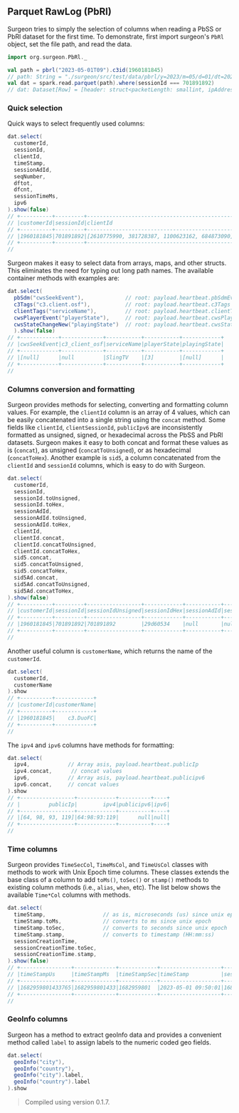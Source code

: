 
## Parquet RawLog (PbRl)

Surgeon tries to simply the selection of columns when reading a PbSS or PbRl dataset for the
first time. To demonstrate,  first import surgeon's `PbRl`  object, 
set the file path, and read the data. 

```scala 
import org.surgeon.PbRl._
```


```scala
val path = pbrl("2023-05-01T09").c3id(1960181845)
// path: String = "./surgeon/src/test/data/pbrl/y=2023/m=05/d=01/dt=2023_05_01_09/cust={1960181845}"
val dat = spark.read.parquet(path).where(sessionId === 701891892) 
// dat: Dataset[Row] = [header: struct<packetLength: smallint, ipAddress: int ... 2 more fields>, payload: struct<heartbeat: struct<logFormatVersion: bigint, gaRandomIntOffset: smallint ... 50 more fields>>]
```

### Quick selection

Quick ways to select frequently used columns:

```scala
dat.select(
  customerId,
  sessionId,
  clientId,
  timeStamp,
  sessionAdId, 
  seqNumber,
  dftot,
  dfcnt,
  sessionTimeMs,
  ipv6
).show(false)
// +----------+---------+----------------------------------------------+----------------+-----------+---------+-----+-----+-------------+----------+
// |customerId|sessionId|clientId                                      |timeStampUs     |sessionAdId|seqNumber|dftot|dfcnt|sessionTimeMs|publicipv6|
// +----------+---------+----------------------------------------------+----------------+-----------+---------+-----+-----+-------------+----------+
// |1960181845|701891892|[2610775990, 381728387, 1100623162, 684873090]|1682959801433765|null       |152      |null |null |[8360681]    |null      |
// +----------+---------+----------------------------------------------+----------------+-----------+---------+-----+-----+-------------+----------+
//
```


Surgeon makes it easy to select data from arrays, maps, and other structs. This eliminates the
need for typing out long path names. The available container
methods with examples are:

```scala
dat.select(
  pbSdm("cwsSeekEvent"),             // root: payload.heartbeat.pbSdmEvents
  c3Tags("c3.client.osf"),           // root: payload.heartbeat.c3Tags
  clientTags("serviceName"),         // root: payload.heartbeat.clientTag
  cwsPlayerEvent("playerState"),     // root: payload.heartbeat.cwsPlayerMeasurementEvent
  cwsStateChangeNew("playingState")  // root: payload.heartbeat.cwsStateChangeEvent.newCwsState
  ).show(false)
// +------------+-------------+-----------+-----------+------------+
// |cwsSeekEvent|c3_client_osf|serviceName|playerState|playingState|
// +------------+-------------+-----------+-----------+------------+
// |[null]      |null         |SlingTV    |[3]        |[null]      |
// +------------+-------------+-----------+-----------+------------+
//
```


### Columns conversion and formatting

Surgeon provides methods for selecting, converting and formatting column
values. For example, the `clientId` column is an array of 4 values, which can
be easily concatenated into a single string using the `concat` method. Some
fields like `clientId`, `clientSessionId`, `publicIpv6` are  inconsistently
formatted as unsigned, signed, or hexadecimal across the PbSS and PbRl
datasets. Surgeon makes it easy to both concat and format these values as is
(`concat`), as unsigned (`concatToUnsigned`), or as hexadecimal
(`concatToHex`). Another example is `sid5`, a column concatenated from the
`clientId` and `sessionId` columns, which is easy to do with Surgeon.



```scala
dat.select(
  customerId,
  sessionId,
  sessionId.toUnsigned,
  sessionId.toHex,
  sessionAdId,
  sessionAdId.toUnsigned,
  sessionAdId.toHex,
  clientId,
  clientId.concat,
  clientId.concatToUnsigned,
  clientId.concatToHex,
  sid5.concat,
  sid5.concatToUnsigned,
  sid5.concatToHex,
  sid5Ad.concat,
  sid5Ad.concatToUnsigned,
  sid5Ad.concatToHex,
).show(false)
// +----------+---------+-----------------+------------+-----------+-------------------+--------------+----------------------------------------------+-----------------------------------------+-----------------------------------------+-----------------------------------+---------------------------------------------------+---------------------------------------------------+--------------------------------------------+-----------------------------------------+-----------------------------------------+-----------------------------------+
// |customerId|sessionId|sessionIdUnsigned|sessionIdHex|sessionAdId|sessionAdIdUnsigned|sessionAdIdHex|clientId                                      |clientId                                 |clientIdUnsigned                         |clientIdHex                        |sid5                                               |sid5Unsigned                                       |sid5Hex                                     |sid5Ad                                   |sid5AdUnsigned                           |sid5AdHex                          |
// +----------+---------+-----------------+------------+-----------+-------------------+--------------+----------------------------------------------+-----------------------------------------+-----------------------------------------+-----------------------------------+---------------------------------------------------+---------------------------------------------------+--------------------------------------------+-----------------------------------------+-----------------------------------------+-----------------------------------+
// |1960181845|701891892|701891892        |29d60534    |null       |null               |null          |[2610775990, 381728387, 1100623162, 684873090]|2610775990:381728387:1100623162:684873090|2610775990:381728387:1100623162:684873090|9b9d47b6:16c0b683:419a2d3a:28d25582|2610775990:381728387:1100623162:684873090:701891892|2610775990:381728387:1100623162:684873090:701891892|9b9d47b6:16c0b683:419a2d3a:28d25582:29d60534|2610775990:381728387:1100623162:684873090|2610775990:381728387:1100623162:684873090|9b9d47b6:16c0b683:419a2d3a:28d25582|
// +----------+---------+-----------------+------------+-----------+-------------------+--------------+----------------------------------------------+-----------------------------------------+-----------------------------------------+-----------------------------------+---------------------------------------------------+---------------------------------------------------+--------------------------------------------+-----------------------------------------+-----------------------------------------+-----------------------------------+
//
```

Another useful column is `customerName`, which returns the name of the `customerId`. 

```scala
dat.select(
  customerId, 
  customerName 
).show
// +----------+------------+
// |customerId|customerName|
// +----------+------------+
// |1960181845|    c3.DuoFC|
// +----------+------------+
//
```

The `ipv4` and `ipv6` columns have methods for formatting: 

```scala
dat.select(
  ipv4,            // Array asis, payload.heartbeat.publicIp
  ipv4.concat,      // concat values
  ipv6,            // Array asis, payload.heartbeat.publicipv6
  ipv6.concat,     // concat values 
).show
// +-----------------+------------+----------+----+
// |         publicIp|        ipv4|publicipv6|ipv6|
// +-----------------+------------+----------+----+
// |[64, 98, 93, 119]|64:98:93:119|      null|null|
// +-----------------+------------+----------+----+
//
```
### Time columns

Surgeon provides `TimeSecCol`, `TimeMsCol`, and `TimeUsCol` classes with
methods to work with Unix Epoch time columns. These classes extends the base
class of a column to add `toMs()`, `toSec()` or `stamp()` methods to existing
column methods (i.e., `alias`, `when`, etc). The list below shows the available
`Time*Col` columns with methods.

```scala
dat.select(
  timeStamp,                  // as is, microseconds (us) since unix epoch
  timeStamp.toMs,             // converts to ms since unix epoch
  timeStamp.toSec,            // converts to seconds since unix epoch
  timeStamp.stamp,            // converts to timestamp (HH:mm:ss)
  sessionCreationTime,
  sessionCreationTime.toSec,
  sessionCreationTime.stamp,
).show(false)
// +----------------+-------------+------------+-------------------+---------------------+----------------------+------------------------+
// |timeStampUs     |timeStampMs  |timeStampSec|timeStamp          |sessionCreationTimeMs|sessionCreationTimeSec|sessionCreationTimeStamp|
// +----------------+-------------+------------+-------------------+---------------------+----------------------+------------------------+
// |1682959801433765|1682959801433|1682959801  |2023-05-01 09:50:01|1682951440681        |1682951440            |2023-05-01 07:30:40     |
// +----------------+-------------+------------+-------------------+---------------------+----------------------+------------------------+
//
```


### GeoInfo columns
Surgeon has a method to extract geoInfo data and provides a convenient
method called `label` to assign labels to the numeric coded geo fields. 

```scala 
dat.select(
  geoInfo("city"),    
  geoInfo("country"),
  geoInfo("city").label,
  geoInfo("country").label
).show
```


> Compiled using version 0.1.7. 
